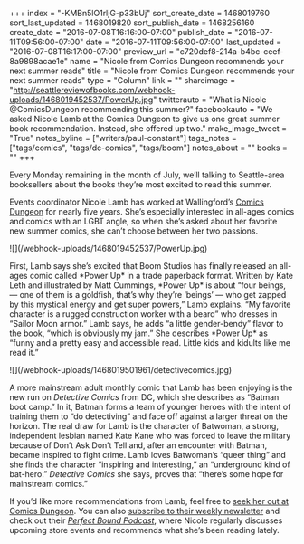 +++
index = "-KMBn5lO1rljG-p33bUj"
sort_create_date = 1468019760
sort_last_updated = 1468019820
sort_publish_date = 1468256160
create_date = "2016-07-08T16:16:00-07:00"
publish_date = "2016-07-11T09:56:00-07:00"
date = "2016-07-11T09:56:00-07:00"
last_updated = "2016-07-08T16:17:00-07:00"
preview_url = "c720def8-214a-b4bc-ceef-8a9898acae1e"
name = "Nicole from Comics Dungeon recommends your next summer reads"
title = "Nicole from Comics Dungeon recommends your next summer reads"
type = "Column"
link = ""
shareimage = "http://seattlereviewofbooks.com/webhook-uploads/1468019452537/PowerUp.jpg"
twitterauto = "What is Nicole @ComicsDungeon recommending this summer?"
facebookauto = "We asked Nicole Lamb at the Comics Dungeon to give us one great summer book recommendation. Instead, she offered up two."
make_image_tweet = "True"
notes_byline = ["writers/paul-constant"]
tags_notes = ["tags/comics", "tags/dc-comics", "tags/boom"]
notes_about = ""
books = ""
+++
<p class="intro">Every Monday remaining in the month of July, we’ll talking to Seattle-area booksellers about the books they’re most excited to read this summer. </p>

Events coordinator Nicole Lamb has worked at Wallingford’s [Comics Dungeon]( http://www.comicsdungeon.com/) for nearly five years. She’s especially interested in all-ages comics and comics with an LGBT angle, so when she’s asked about her favorite new summer comics, she can’t choose between her two passions. 

<p class="image-left">![](/webhook-uploads/1468019452537/PowerUp.jpg)</p>
First, Lamb says she’s excited that Boom Studios has finally released an all-ages comic called *Power Up* in a trade paperback format. Written by Kate Leth and illustrated by Matt Cummings, *Power Up* is about “four beings, — one of them is a goldfish, that’s why they’re ‘beings’ — who get zapped by this mystical energy and get super powers,” Lamb explains. “My favorite character is a rugged construction worker with a beard” who dresses in “Sailor Moon armor.” Lamb says, he adds “a little gender-bendy” flavor to the book, “which is obviously my jam.” She describes *Power Up* as “funny and a pretty easy and accessible read. Little kids and kidults like me read it.”

<p class="image">![](/webhook-uploads/1468019501961/detectivecomics.jpg)</p>

A more mainstream adult monthly comic that Lamb has been enjoying is the new run on *Detective Comics* from DC, which she describes as “Batman boot camp.” In it, Batman forms a team of younger heroes with the intent of training them to “do detectiving” and face off against a larger threat on the horizon. The real draw for Lamb is the character of Batwoman, a strong, independent lesbian named Kate Kane who was forced to leave the military because of Don’t Ask Don’t Tell and, after an encounter with Batman, became inspired to fight crime. Lamb loves Batwoman’s “queer thing” and she finds the character “inspiring and interesting,” an “underground kind of bat-hero.” *Detective Comics* she says, proves that “there’s some hope for mainstream comics.”

If you’d like more recommendations from Lamb, feel free to [seek her out at Comics Dungeon]( http://www.comicsdungeon.com/). You can also [subscribe to their weekly newsletter]( http://www.comicsdungeon.com/contact-us/newsletter/) and check out their [*Perfect Bound Podcast*]( http://www.comicsdungeon.com/category/podcast/), where Nicole regularly discusses upcoming store events and recommends what she’s been reading lately.
